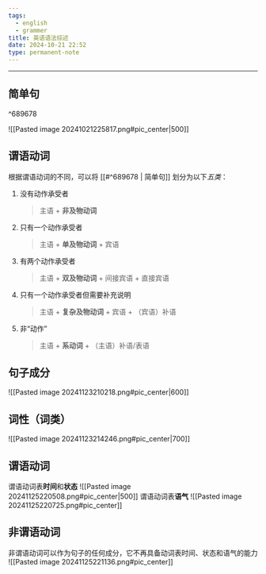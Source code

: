 ```yaml
---
tags:
  - english
  - grammer
title: 英语语法综述
date: 2024-10-21 22:52
type: permanent-note
---
```

---
## 简单句

^689678

![[Pasted image 20241021225817.png#pic_center|500]]

## 谓语动词
根据谓语动词的不同，可以将 [[#^689678 | 简单句]] 划分为以下*五类*：
1. 没有动作承受者
   > 主语 + **非及物动词**
2. 只有一个动作承受者
   > 主语 + **单及物动词** + 宾语
3. 有两个动作承受者
   > 主语 + **双及物动词** + 间接宾语 + 直接宾语
4. 只有一个动作承受者但需要补充说明
   > 主语 + **复杂及物动词** + 宾语 + （宾语）补语
5. 非“动作”
   > 主语 + **系动词** + （主语）补语/表语

## 句子成分
 ![[Pasted image 20241123210218.png#pic_center|600]]

## 词性（词类）
![[Pasted image 20241123214246.png#pic_center|700]]
## 谓语动词
谓语动词表**时间**和**状态**
![[Pasted image 20241125220508.png#pic_center|500]]
谓语动词表**语气**
![[Pasted image 20241125220725.png#pic_center]]
## 非谓语动词
 非谓语动词可以作为句子的任何成分，它不再具备动词表时间、状态和语气的能力
 ![[Pasted image 20241125221136.png#pic_center]]
 